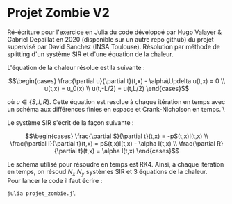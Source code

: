 # Projet Zombie V2

Ré-écriture pour l'exercice en Julia du code développé par Hugo Valayer & Gabriel Depaillat en 2020 (disponible sur un autre repo github) du projet supervisé par David Sanchez (INSA Toulouse). Résolution par méthode de splitting d'un système SIR et d'une équation de la chaleur.

L'équation de la chaleur résolue est la suivante :
```math
\begin{cases}
    \frac{\partial u}{\partial t}(t,x) - \alpha\Updelta u(t,x) = 0 \\
    u(t,x) = u_0(x) \\
    u(t,-L/2) = u(t,L/2)
\end{cases}
```
où $u\in\{S,I,R\}$. Cette équation est resolue à chaque itération en temps avec un schéma aux différences finies en espace et Crank-Nicholson en temps. \

Le système SIR s'écrit de la façon suivante :
```math
\begin{cases}
    \frac{\partial S}{\partial t}(t,x) = -pS(t,x)I(t,x) \\
    \frac{\partial I}{\partial t}(t,x) = pS(t,x)I(t,x) - \alpha I(t,x) \\
    \frac{\partial R}{\partial t}(t,x) = \alpha I(t,x)
\end{cases}
```

Le schéma utilisé pour résoudre en temps est RK4. Ainsi, à chaque itération en temps, on résoud $N_x.N_y$ systèmes SIR et 3 équations de la chaleur. \
Pour lancer le code il faut écrire :
```
julia projet_zombie.jl
```